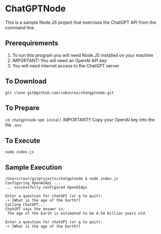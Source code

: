 # ChatGPTNode
This is a sample Node.JS project that exercises the ChatGPT API from the command line.

## Prerequirements
1.  To run this program you will need Node.JS installed on your machine
2.  IMPORTANT! You will need an OpenAI API key
3.  You will need internet access to the ChatGPT server

## To Download
`git clone git@github.com:cobinrox/chatgptnode.git`

## To Prepare
`cd chatgptnode`
`npm install`
IMPORTANT!!  Copy your OpenAI key into the file `.env`

## To Execute
`node index.js`

## Sample Execution
`/Users/coxr/gitprojects/chatgptnode $ node index.js`  
`Configuring OpenAIApi ...`  
`... successfully configured OpenAIApi`  
` `  
`Enter a question for chatGPI (or q to quit):`  
`-> [What is the age of the Earth?]`  
`Calling ChatGPT...`  
`ChatGPT says the answer is:`  
` The age of the Earth is estimated to be 4.54 billion years old.`  
` `  
`Enter a question for chatGPI (or q to quit):`  
`-> [What is the age of the Earth?]`  
